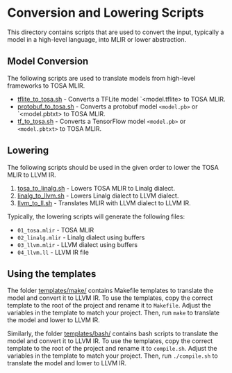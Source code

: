# Conversion and Lowering Scripts

This directory contains scripts that are used to convert the input,
typically a model in a high-level language, into MLIR or lower abstraction.

## Model Conversion

The following scripts are used to translate models from high-level frameworks
to TOSA MLIR.

* [tflite_to_tosa.sh](tflite_to_tosa.sh) - Converts a TFLite model `<model.tflite> to TOSA MLIR.
* [protobuf_to_tosa.sh](protobuf_to_tosa.sh) - Converts a protobuf model `<model.pb>` or `<model.pbtxt> to TOSA MLIR.
* [tf_to_tosa.sh](tf_to_tosa.sh) - Converts a TensorFlow model `<model.pb>` or `<model.pbtxt>` to TOSA MLIR.

## Lowering

The following scripts should be used in the given order to lower the TOSA MLIR to LLVM IR.

1. [tosa_to_linalg.sh](tosa_to_linalg.sh) - Lowers TOSA MLIR to Linalg dialect.
2. [linalg_to_llvm.sh](linalg_to_llvm.sh) - Lowers Linalg dialect to LLVM dialect.
3. [llvm_to_ll.sh](llvm_to_ll.sh) - Translates MLIR with LLVM dialect to LLVM IR.

Typically, the lowering scripts will generate the following files:

* `01_tosa.mlir` - TOSA MLIR
* `02_linalg.mlir` - Linalg dialect using buffers
* `03_llvm.mlir` - LLVM dialect using buffers
* `04_llvm.ll` - LLVM IR file

## Using the templates

The folder [templates/make/](templates/make/) contains Makefile templates to translate the model and convert it to LLVM IR. To use the templates, copy the correct template to the root of the project and rename it to `Makefile`. Adjust the variables in the template to match your project.
Then, run `make` to translate the model and lower to LLVM IR.

Similarly, the folder [templates/bash/](templates/bash/) contains bash scripts to translate the model and convert it to LLVM IR. To use the templates, copy the correct template to the root of the project and rename it to `compile.sh`. Adjust the variables in the template to match your project.
Then, run `./compile.sh` to translate the model and lower to LLVM IR.
